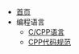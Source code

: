 * [首页](/)
* 编程语言
   * [C/CPP语言](Language/C_CPP-language.md)
   * [CPP代码规范](Language/CppCodingStyle.md)
